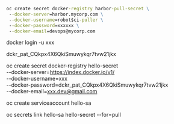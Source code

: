 ```bat
oc create secret docker-registry harbor-pull-secret \
 --docker-server=harbor.mycorp.com \
 --docker-username=robot$ci-puller \
 --docker-password=xxxxxx \
 --docker-email=devops@mycorp.com
```

docker login -u xxx

dckr_pat_CQkpx4X6QkiSmuwykqr7tvw21jkx

oc create secret docker-registry hello-secret \
 --docker-server=https://index.docker.io/v1/ \
 --docker-username=xxx \
 --docker-password=dckr_pat_CQkpx4X6QkiSmuwykqr7tvw21jkx \
 --docker-email=xxx.dev@gmail.com

oc create serviceaccount hello-sa

oc secrets link hello-sa hello-secret --for=pull
